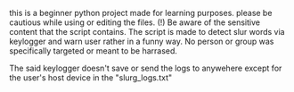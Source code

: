 this is a beginner python project made for learning purposes.
please be cautious while using or editing the files. 
(!)
Be aware of the sensitive content that the script contains.
The script is made to detect slur words via keylogger and warn user rather in a funny way.
No person or group was specifically targeted or meant to be harrased.

The said keylogger doesn't save or send the logs to anywehere except for the user's host device in the "slurg_logs.txt" 

